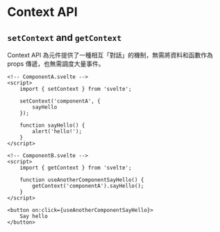 # Context API

## `setContext` and `getContext`

Context API 為元件提供了一種相互「對話」的機制，無需將資料和函數作為 props 傳遞，也無需調度大量事件。

```svelte
<!-- ComponentA.svelte -->
<script>
    import { setContext } from 'svelte';

    setContext('componentA', {
        sayHello
    });

    function sayHello() {
        alert('hello!');
    }
</script>
```

```svelte
<!-- ComponentB.svelte -->
<script>
    import { getContext } from 'svelte';

    function useAnotherComponentSayHello() {
        getContext('componentA').sayHello();
    }
</script>

<button on:click={useAnotherComponentSayHello}>
    Say hello
</button>
```
